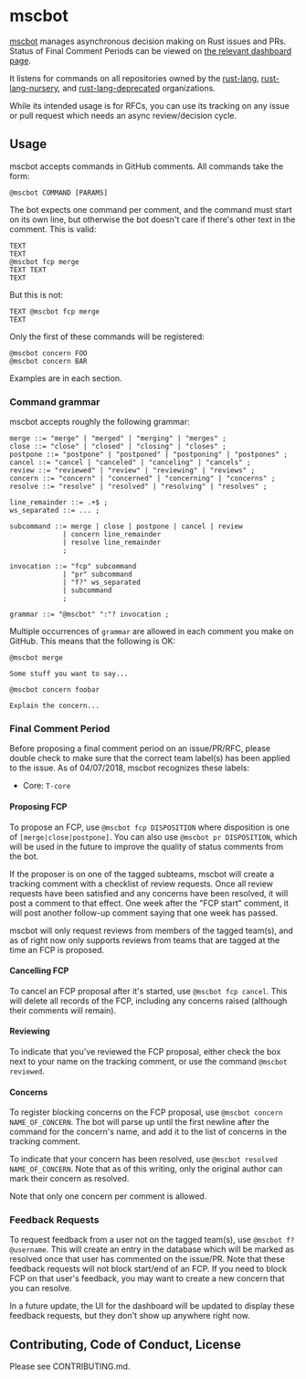 # mscbot

[mscbot](https://github.com/mscbot) manages asynchronous decision making on Rust issues and PRs. Status of Final Comment Periods can be viewed on [the relevant dashboard page](http://mscbot.rs).

It listens for commands on all repositories owned by the [rust-lang](https://github.com/rust-lang), [rust-lang-nursery](https://github.com/rust-lang-nursery), and [rust-lang-deprecated](https://github.com/rust-lang-deprecated) organizations.

While its intended usage is for RFCs, you can use its tracking on any issue or pull request which needs an async review/decision cycle.

## Usage

mscbot accepts commands in GitHub comments. All commands take the form:

```
@mscbot COMMAND [PARAMS]
```

The bot expects one command per comment, and the command must start on its own line, but otherwise the bot doesn't care if there's other text in the comment. This is valid:

```
TEXT
TEXT
@mscbot fcp merge
TEXT TEXT
TEXT
```

But this is not:

```
TEXT @mscbot fcp merge
TEXT
```

Only the first of these commands will be registered:

```
@mscbot concern FOO
@mscbot concern BAR
```

Examples are in each section.

### Command grammar

mscbot accepts roughly the following grammar:

```ebnf
merge ::= "merge" | "merged" | "merging" | "merges" ;
close ::= "close" | "closed" | "closing" | "closes" ;
postpone ::= "postpone" | "postponed" | "postponing" | "postpones" ;
cancel ::= "cancel | "canceled" | "canceling" | "cancels" ;
review ::= "reviewed" | "review" | "reviewing" | "reviews" ;
concern ::= "concern" | "concerned" | "concerning" | "concerns" ;
resolve ::= "resolve" | "resolved" | "resolving" | "resolves" ;

line_remainder ::= .+$ ;
ws_separated ::= ... ;

subcommand ::= merge | close | postpone | cancel | review
             | concern line_remainder
             | resolve line_remainder
             ;

invocation ::= "fcp" subcommand
             | "pr" subcommand
             | "f?" ws_separated
             | subcommand
             ;

grammar ::= "@mscbot" ":"? invocation ;
```

Multiple occurrences of `grammar` are allowed in each comment you make on GitHub.
This means that the following is OK:

```
@mscbot merge

Some stuff you want to say...

@mscbot concern foobar

Explain the concern...
```

### Final Comment Period

Before proposing a final comment period on an issue/PR/RFC, please double check to make sure that the correct team label(s) has been applied to the issue. As of 04/07/2018, mscbot recognizes these labels:

* Core: `T-core`

#### Proposing FCP

To propose an FCP, use `@mscbot fcp DISPOSITION` where disposition is one of `[merge|close|postpone]`. You can also use `@mscbot pr DISPOSITION`, which will be used in the future to improve the quality of status comments from the bot.

If the proposer is on one of the tagged subteams, mscbot will create a tracking comment with a checklist of review requests. Once all review requests have been satisfied and any concerns have been resolved, it will post a comment to that effect. One week after the "FCP start" comment, it will post another follow-up comment saying that one week has passed.

mscbot will only request reviews from members of the tagged team(s), and as of right now only supports reviews from teams that are tagged at the time an FCP is proposed.

#### Cancelling FCP

To cancel an FCP proposal after it's started, use `@mscbot fcp cancel`. This will delete all records of the FCP, including any concerns raised (although their comments will remain).

#### Reviewing

To indicate that you've reviewed the FCP proposal, either check the box next to your name on the tracking comment, or use the command `@mscbot reviewed`.

#### Concerns

To register blocking concerns on the FCP proposal, use `@mscbot concern NAME_OF_CONCERN`. The bot will parse up until the first newline after the command for the concern's name, and add it to the list of concerns in the tracking comment.

To indicate that your concern has been resolved, use `@mscbot resolved NAME_OF_CONCERN`. Note that as of this writing, only the original author can mark their concern as resolved.

Note that only one concern per comment is allowed.

### Feedback Requests

To request feedback from a user not on the tagged team(s), use `@mscbot f? @username`. This will create an entry in the database which will be marked as resolved once that user has commented on the issue/PR. Note that these feedback requests will not block start/end of an FCP. If you need to block FCP on that user's feedback, you may want to create a new concern that you can resolve.

In a future update, the UI for the dashboard will be updated to display these feedback requests, but they don't show up anywhere right now.

## Contributing, Code of Conduct, License

Please see CONTRIBUTING.md.
